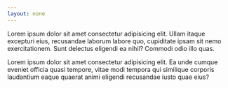 ```yaml
---
layout: none
---
```


Lorem ipsum dolor sit amet consectetur adipisicing elit. Ullam itaque excepturi eius, recusandae laborum labore quo, cupiditate ipsam sit nemo exercitationem. Sunt delectus eligendi ea nihil? Commodi odio illo quas.

Lorem ipsum dolor sit amet consectetur adipisicing elit. Ea unde cumque eveniet officia quasi tempore, vitae modi tempora qui similique corporis laudantium eaque quaerat animi eligendi recusandae iusto quae eius?